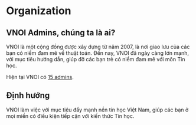 Organization
============

## VNOI Admins, chúng ta là ai?

VNOI là một cộng đồng được xây dựng từ năm 2007, là nơi giao lưu của các bạn có niềm đam mê về thuật toán. Đến nay, VNOI đã ngày càng lớn mạnh, với mục tiêu hướng dẫn, giúp đỡ các bạn trẻ có niềm đam mê với môn Tin học.

Hiện tại VNOI có [15 admins](./admin.md).

## Định hướng

VNOI làm việc với mục tiêu đẩy mạnh nền tin học Việt Nam, giúp các bạn ở mọi miền có điều kiện tiếp cận với kiến thức Tin học.
